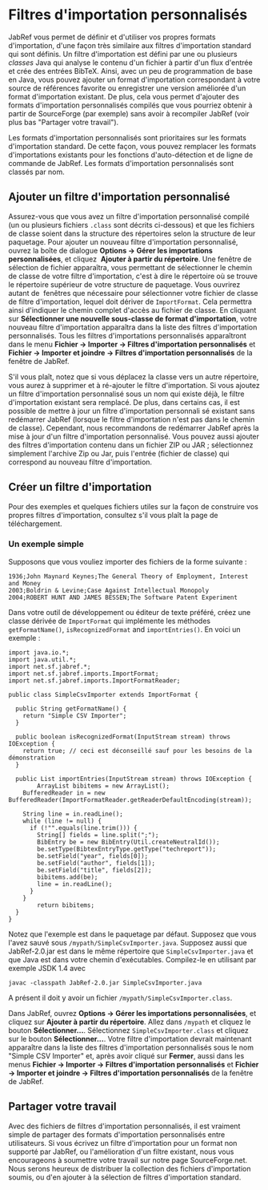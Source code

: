 # Filtres d'importation personnalisés

JabRef vous permet de définir et d'utiliser vos propres formats d'importation, d'une façon très similaire aux filtres d'importation standard qui sont définis. Un filtre d'importation est défini par une ou plusieurs *classes* Java qui analyse le contenu d'un fichier à partir d'un flux d'entrée et crée des entrées BibTeX. Ainsi, avec un peu de programmation de base en Java, vous pouvez ajouter un format d'importation correspondant à votre source de références favorite ou enregistrer une version améliorée d'un format d'importation existant. De plus, cela vous permet d'ajouter des formats d'importation personnalisés compilés que vous pourriez obtenir à partir de SourceForge (par exemple) sans avoir à recompiler JabRef (voir plus bas "Partager votre travail").

Les formats d'importation personnalisés sont prioritaires sur les formats d'importation standard. De cette façon, vous pouvez remplacer les formats d'importations existants pour les fonctions d'auto-détection et de ligne de commande de JabRef. Les formats d'importation personnalisés sont classés par nom.

## Ajouter un filtre d'importation personnalisé

Assurez-vous que vous avez un filtre d'importation personnalisé compilé (un ou plusieurs fichiers `.class` sont décrits ci-dessous) et que les fichiers de classe soient dans la structure des répertoires selon la structure de leur paquetage. Pour ajouter un nouveau filtre d'importation personnalisé, ouvrez la boîte de dialogue **Options -&gt; Gérer les importations personnalisées**, et cliquez  **Ajouter à partir du répertoire**. Une fenêtre de sélection de fichier apparaîtra, vous permettant de sélectionner le chemin de classe de votre filtre d'importation, c'est à dire le répertoire où se trouve le répertoire supérieur de votre structure de paquetage. Vous ouvrirez autant de  fenêtres que nécessaire pour sélectionner votre fichier de classe de filtre d'importation, lequel doit dériver de `ImportFormat`. Cela permettra ainsi d'indiquer le chemin complet d'accès au fichier de classe. En cliquant sur **Sélectionner une nouvelle sous-classe de format d'importation**, votre nouveau filtre d'importation apparaîtra dans la liste des filtres d'importation personnalisés. Tous les filtres d'importations personnalisés apparaîtront dans le menu **Fichier -&gt; Importer -&gt; Filtres d'importation personnalisés** et **Fichier -&gt; Importer et joindre -&gt; Filtres d'importation personnalisés** de la fenêtre de JabRef.

S'il vous plaît, notez que si vous déplacez la classe vers un autre répertoire, vous aurez à supprimer et à ré-ajouter le filtre d'importation. Si vous ajoutez un filtre d'importation personnalisé sous un nom qui existe déjà, le filtre d'importation existant sera remplacé. De plus, dans certains cas, il est possible de mettre à jour un filtre d'importation personnali sé existant sans redémarrer JabRef (lorsque le filtre d'importation n'est pas dans le chemin de classe). Cependant, nous recommandons de redémarrer JabRef après la mise à jour d'un filtre d'importation personnalisé. Vous pouvez aussi ajouter des filtres d'importation contenu dans un fichier ZIP ou JAR ; sélectionnez simplement l'archive Zip ou Jar, puis l'entrée (fichier de classe) qui correspond au nouveau filtre d'importation.

## Créer un filtre d'importation

Pour des exemples et quelques fichiers utiles sur la façon de construire vos propres filtres d'importation, consultez s'il vous plaît la page de téléchargement.

### Un exemple simple

Supposons que vous vouliez importer des fichiers de la forme suivante :

    1936;John Maynard Keynes;The General Theory of Employment, Interest and Money
    2003;Boldrin & Levine;Case Against Intellectual Monopoly
    2004;ROBERT HUNT AND JAMES BESSEN;The Software Patent Experiment

Dans votre outil de développement ou éditeur de texte préféré, créez une classe dérivée de `ImportFormat` qui implémente les méthodes `getFormatName()`, `isRecognizedFormat` and `importEntries()`. En voici un exemple :

    import java.io.*;
    import java.util.*;
    import net.sf.jabref.*;
    import net.sf.jabref.imports.ImportFormat;
    import net.sf.jabref.imports.ImportFormatReader;

    public class SimpleCsvImporter extends ImportFormat {

      public String getFormatName() {
        return "Simple CSV Importer";
      }

      public boolean isRecognizedFormat(InputStream stream) throws IOException {
        return true; // ceci est déconseillé sauf pour les besoins de la démonstration
      }

      public List importEntries(InputStream stream) throws IOException {
            ArrayList bibitems = new ArrayList();
        BufferedReader in = new BufferedReader(ImportFormatReader.getReaderDefaultEncoding(stream));

        String line = in.readLine();
        while (line != null) {
          if (!"".equals(line.trim())) {
            String[] fields = line.split(";");
            BibEntry be = new BibEntry(Util.createNeutralId());
            be.setType(BibtexEntryType.getType("techreport"));
            be.setField("year", fields[0]);
            be.setField("author", fields[1]);
            be.setField("title", fields[2]);
            bibitems.add(be);
            line = in.readLine();
          }
        }
            return bibitems;
      }
    }

Notez que l'exemple est dans le paquetage par défaut. Supposez que vous l'avez sauvé sous `/mypath/SimpleCsvImporter.java`. Supposez aussi que JabRef-2.0.jar est dans le même répertoire que `SimpleCsvImporter.java` et que Java est dans votre chemin d'exécutables. Compilez-le en utilisant par exemple JSDK 1.4 avec

    javac -classpath JabRef-2.0.jar SimpleCsvImporter.java

A présent il doit y avoir un fichier `/mypath/SimpleCsvImporter.class`.

Dans JabRef, ouvrez **Options -&gt; Gérer les importations personnalisées**, et cliquez sur **Ajouter à partir du répertoire**. Allez dans `/mypath` et cliquez le bouton **Sélectionner...**. Sélectionnez `SimpleCsvImporter.class` et cliquez sur le bouton **Sélectionner...**. Votre filtre d'importation devrait maintenant apparaître dans la liste des filtres d'importation personnalisés sous le nom "Simple CSV Importer" et, après avoir cliqué sur **Fermer**, aussi dans les menus **Fichier -&gt; Importer -&gt; Filtres d'importation personnalisés** et **Fichier -&gt; Importer et joindre -&gt; Filtres d'importation personnalisés** de la fenêtre de JabRef.

## Partager votre travail

Avec des fichiers de filtres d'importation personnalisés, il est vraiment simple de partager des formats d'importation personnalisés entre utilisateurs. Si vous écrivez un filtre d'importation pour un format non supporté par JabRef, ou l'amélioration d'un filtre existant, nous vous encourageons à soumettre votre travail sur notre page SourceForge.net. Nous serons heureux de distribuer la collection des fichiers d'importation soumis, ou d'en ajouter à la sélection de filtres d'importation standard.
